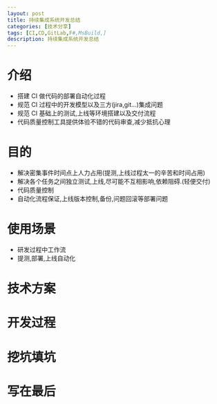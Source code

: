 ```yaml
---
layout: post
title: 持续集成系统开发总结
categories: [技术分享]
tags: [CI,CD,GitLab,F#,MsBuild,]
description: 持续集成系统开发总结
---
```


# 介绍
* 搭建 CI 做代码的部署自动化过程
* 规范 CI 过程中的开发模型以及三方(jira,git...)集成问题
* 规范 CI 基础上的测试,上线等环境搭建以及交付流程
* 代码质量控制工具提供体验不错的代码审查,减少抵抗心理


# 目的
* 解决密集事件时间点上人力占用(提测,上线过程太一的辛苦和时间占用)
* 解决各个任务之间独立测试,上线,尽可能不互相影响,依赖阻碍.(轻便交付)
* 代码质量控制
* 自动化流程保证,上线版本控制,备份,问题回滚等部署问题

# 使用场景
* 研发过程中工作流
* 提测,部署,上线自动化

# 技术方案


# 开发过程

# 挖坑填坑

# 写在最后